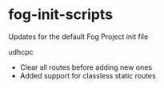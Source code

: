 # fog-init-scripts
Updates for the default Fog Project init file

udhcpc
* Clear all routes before adding new ones 
* Added support for classless static routes
